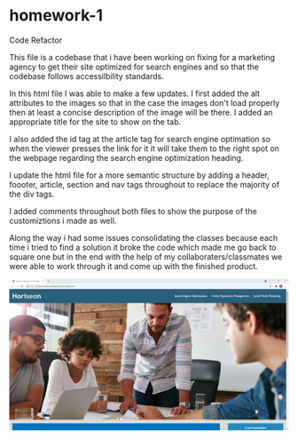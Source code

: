 # homework-1
Code Refactor

This file is a codebase that i have been working on fixing for a marketing agency to get their site optimized for search engines and so that the codebase follows accessilbility standards.

In this html file I was able to make a few updates. I first added the alt attributes to the images so that in the case the images don't load properly then at least a concise description of the image will be there. I added an appropriate title for the site to show on the tab.

I also added the id tag at the article tag for search engine optimation so when the viewer presses the link for it it will take them to the right spot on the webpage regarding the search engine optimization heading.

I update the html file for a more semantic structure by adding a header, foooter, article, section and nav tags throughout to replace the majority of the div tags.

I added comments throughout both files to show the purpose of the customiztions i made  as well.

Along the way i had some issues consolidating the classes because each time i tried to find a solution it broke the code which made me go back to square one but in the end with the help of my collaboraters/classmates we were able to work through it and come up with the finished product.

![screenshot](./assets/images/Myscreenshot.png)


